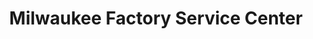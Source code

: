 ---
title: "Milwaukee Factory Service Center"
url: /san-diego/milwaukee-factory-service-center/
shop: Eisenwaren
---